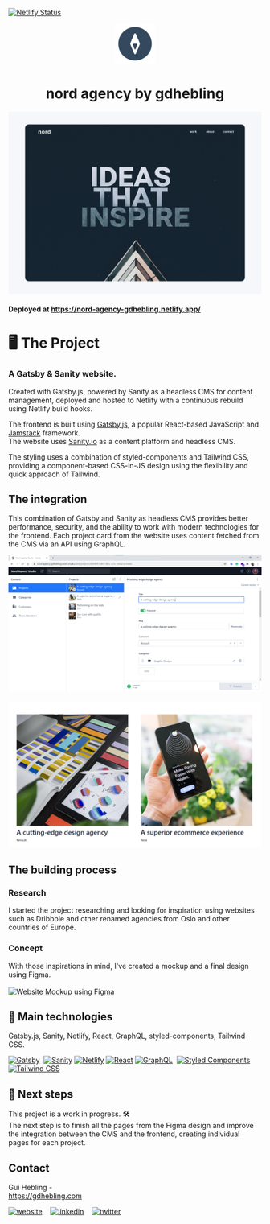 [![Netlify Status](https://api.netlify.com/api/v1/badges/767e811e-d36a-473d-94d2-44116961bce8/deploy-status)](https://app.netlify.com/sites/nord-agency-gdhebling/deploys)
<br />

<p align="center">
  <a href="https://github.com/gdhebling/nord-agency-website">
    <img src="web/src/images/icon.png" alt="Logo" width="80" height="80">
  </a>
  
  <h1 align="center">
  nord agency by gdhebling
</h1>

<a href="https://nord-agency-gdhebling.netlify.app/" alt="Website Screenshot">![nord agency by gdhebling](web/static/readme/hero-with-frame.png)</a>

#### Deployed at https://nord-agency-gdhebling.netlify.app/

# 🖥 The Project

### A Gatsby & Sanity website.

Created with Gatsby.js, powered by Sanity as a headless CMS for content management, deployed and hosted to Netlify with a continuous rebuild using Netlify build hooks.

The frontend is built using [Gatsby.js](https://www.gatsbyjs.com/), a popular React-based JavaScript and [Jamstack](https://jamstack.org/) framework.  
The website uses [Sanity.io](https://www.sanity.io/) as a content platform and headless CMS.

The styling uses a combination of styled-components and Tailwind CSS, providing a component-based CSS-in-JS design using the flexibility and quick approach of Tailwind.

## The integration

This combination of Gatsby and Sanity as headless CMS provides better performance, security, and the ability to work with modern technologies for the frontend. Each project card from the website uses content fetched from the CMS via an API using GraphQL.

<a href="https://nord-agency-gdhebling.netlify.app" alt="Sanity Studio">![Sanity Studio](web/static/readme/sanity-studio.png)</a>
<br /><br />
<a href="https://nord-agency-gdhebling.netlify.app" alt="Sanity Studio">![Sanity Studio](web/static/readme/project-card.png)</a>

## The building process

### Research

I started the project researching and looking for inspiration using websites such as Dribbble and other renamed agencies from Oslo and other countries of Europe.

### Concept

With those inspirations in mind, I've created a mockup and a final design using Figma.
<br /><br />
<a href="https://nord-agency-gdhebling.netlify.app" alt="Website Mockup using Figma">![Website Mockup using Figma](web/static/readme/project-artboard-2.png)</a>

## 🚀 Main technologies

Gatsby.js, Sanity, Netlify, React, GraphQL, styled-components, Tailwind CSS.

<p align="left">
<a href="https://github.com/gdhebling"><img alt="Gatsby" src="https://www.gatsbyjs.com/Gatsby-Monogram.svg" width="30" /></a>&nbsp
<a href="https://github.com/gdhebling"><img alt="Sanity" src="https://avatars.githubusercontent.com/u/17177659?s=200&v=4" width="32" /></a>
<a href="https://github.com/gdhebling"><img alt="Netlify" src="https://api.iconify.design/vscode-icons:file-type-netlify.svg" width="32" /></a>
<a href="https://github.com/gdhebling"><img alt="React" src="https://api.iconify.design/logos:react.svg" width="34" /></a>
<a href="https://github.com/gdhebling"><img alt="GraphQL" src="https://api.iconify.design/logos:graphql.svg" width="28" /></a>&nbsp
<a href="https://github.com/gdhebling"><img alt="Styled Components" src="https://avatars2.githubusercontent.com/u/20658825?s=200&v=4" width="32" /></a>
<a href="https://github.com/gdhebling"><img alt="Tailwind CSS" src="https://api.iconify.design/logos-tailwindcss-icon.svg" width="32" /></a>
</p>

## 🎯 Next steps

This project is a work in progress. 🛠  
The next step is to finish all the pages from the Figma design and improve the integration between the CMS and the frontend, creating individual pages for each project.

## Contact

Gui Hebling -  
https://gdhebling.com

<p align="left">
<a href="https://gdhebling.com"><img alt="website" width="26px" src="https://www.flaticon.com/svg/static/icons/svg/1828/1828555.svg" /></a>
&nbsp;&nbsp;
<a href="https://www.linkedin.com/in/gdhebling/"><img alt="linkedin" width="26px" src="https://image.flaticon.com/icons/svg/1383/1383262.svg" /></a>
&nbsp;&nbsp;
<a href="https://twitter.com/gdhebling"><img alt="twitter" width="26px" src="https://image.flaticon.com/icons/svg/1383/1383265.svg" /></a>
</p>

